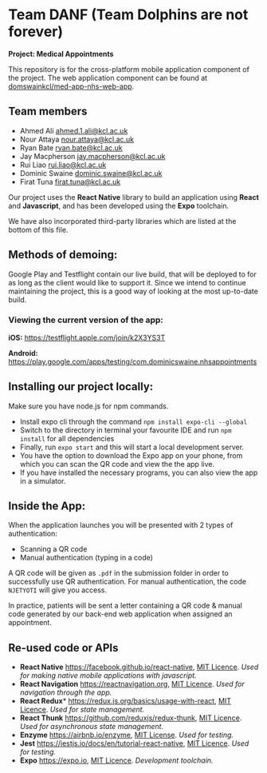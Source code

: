 # Team DANF (Team Dolphins are not forever)
**Project: Medical Appointments**

This repository is for the cross-platform mobile application component of the project.
The web application component can be found at [domswainkcl/med-app-nhs-web-app](https://github.com/domswainekcl/med-app-nhs-web-app).


## Team members
* Ahmed Ali ahmed.1.ali@kcl.ac.uk
* Nour Attaya nour.attaya@kcl.ac.uk
* Ryan Bate ryan.bate@kcl.ac.uk
* Jay Macpherson jay.macpherson@kcl.ac.uk
* Rui Liao rui.liao@kcl.ac.uk
* Dominic Swaine dominic.swaine@kcl.ac.uk
* Firat Tuna firat.tuna@kcl.ac.uk

Our project uses the **React Native** library to build an application using **React** and **Javascript**, and has been developed using the **Expo** toolchain.

We have also incorporated third-party libraries which are listed at the bottom of this file.

## Methods of demoing:

Google Play and Testflight contain our live build, that will be deployed to for as long as the client would like to support it. Since we intend to continue maintaining the project, this is a good way of looking at the most up-to-date build.

### Viewing the current version of the app:

**iOS:** https://testflight.apple.com/join/k2X3YS3T

**Android:** https://play.google.com/apps/testing/com.dominicswaine.nhsappointments

## Installing our project locally:

Make sure you have node.js for npm commands.
* Install expo cli through the command `npm install expo-cli --global`
* Switch to the directory in terminal your favourite IDE and run `npm install` for all dependencies
* Finally, run `expo start` and this will start a local development server.
* You have the option to download the Expo app on your phone, from which you can scan the QR code and view the the app live.
* If you have installed the necessary programs, you can also view the app in a simulator.

## Inside the App:

When the application launches you will be presented with 2 types of authentication:

* Scanning a QR code
* Manual authentication (typing in a code)

A QR code will be given as `.pdf` in the submission folder in order to successfully use QR authentication.
For manual authentication, the code `NJETYOTI` will give you access.

In practice, patients will be sent a letter containing a QR code & manual code generated by our back-end web application when assigned an appointment.


## Re-used code or APIs

* **React Native** https://facebook.github.io/react-native, [MIT Licence](https://github.com/facebook/react-native/blob/master/README.md). *Used for making native mobile applications with javascript.*
* **React Navigation** https://reactnavigation.org, [MIT Licence](https://github.com/react-navigation/react-navigation/blob/master/README.md). *Used for navigation through the app.*
* **React Redux*** https://redux.js.org/basics/usage-with-react, [MIT Licence](https://github.com/reduxjs/react-redux/blob/master/README.md). *Used for state management.*
* **React Thunk** https://github.com/reduxjs/redux-thunk, [MIT Licence]( https://github.com/reduxjs/redux-thunk/blob/master/README.md). *Used for asynchronous state management.*
* **Enzyme** https://airbnb.io/enzyme, [MIT License](https://github.com/airbnb/enzyme). *Used for testing.*
* **Jest** https://jestjs.io/docs/en/tutorial-react-native, [MIT Licence](https://github.com/expo/jest-expo/blob/master/README.md). *Used for testing.*
* **Expo** https://expo.io, [MIT Licence](https://github.com/expo/expo). *Development toolchain.*